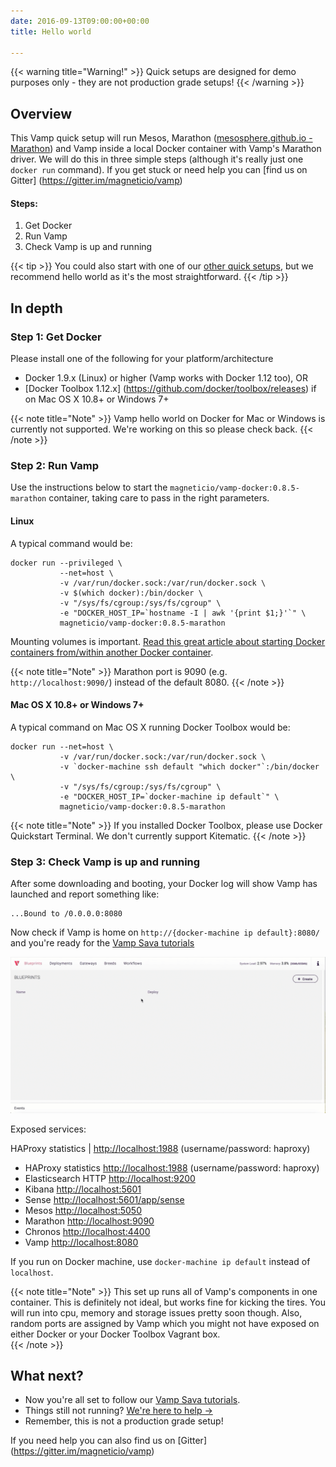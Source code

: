 ```yaml
---
date: 2016-09-13T09:00:00+00:00
title: Hello world

---
```


{{< warning title="Warning!" >}}
Quick setups are designed for demo purposes only - they are not production grade setups!
{{< /warning >}}

## Overview

This Vamp quick setup will run Mesos, Marathon ([mesosphere.github.io - Marathon](https://mesosphere.github.io/marathon/)) and Vamp inside a local Docker container with Vamp's Marathon driver. We will do this in three simple steps (although it's really just one `docker run` command). If you get stuck or need help you can [find us on Gitter] (https://gitter.im/magneticio/vamp)

#### Steps:

1. Get Docker
2. Run Vamp
3. Check Vamp is up and running

{{< tip >}}
You could also start with one of our [other quick setups](/resources/run-vamp/quick-setup/), but we recommend hello world as it's the most straightforward.
{{< /tip >}}

## In depth

### Step 1: Get Docker

Please install one of the following for your platform/architecture

- Docker 1.9.x (Linux) or higher (Vamp works with Docker 1.12 too), OR
- [Docker Toolbox 1.12.x] (https://github.com/docker/toolbox/releases) if on Mac OS X 10.8+ or Windows 7+ 

{{< note title="Note" >}}
Vamp hello world on Docker for Mac or Windows is currently not supported. We're working on this so please check back. 
{{< /note >}}

### Step 2: Run Vamp

Use the instructions below to start the `magneticio/vamp-docker:0.8.5-marathon` container, taking care to pass in the right parameters. 

#### Linux

A typical command would be:
```
docker run --privileged \
           --net=host \
           -v /var/run/docker.sock:/var/run/docker.sock \
           -v $(which docker):/bin/docker \
           -v "/sys/fs/cgroup:/sys/fs/cgroup" \
           -e "DOCKER_HOST_IP=`hostname -I | awk '{print $1;}'`" \
           magneticio/vamp-docker:0.8.5-marathon
```

Mounting volumes is important. [Read this great article about starting Docker containers from/within another Docker container](https://jpetazzo.github.io/2015/09/03/do-not-use-docker-in-docker-for-ci/).

{{< note title="Note" >}}
Marathon port is 9090 (e.g. `http://localhost:9090/`) instead of the default 8080. 
{{< /note >}}

#### Mac OS X 10.8+ or Windows 7+

A typical command on Mac OS X running Docker Toolbox would be:
```
docker run --net=host \
           -v /var/run/docker.sock:/var/run/docker.sock \
           -v `docker-machine ssh default "which docker"`:/bin/docker \
           -v "/sys/fs/cgroup:/sys/fs/cgroup" \
           -e "DOCKER_HOST_IP=`docker-machine ip default`" \
           magneticio/vamp-docker:0.8.5-marathon
```
  
{{< note title="Note" >}}
If you installed Docker Toolbox, please use Docker Quickstart Terminal. We don't currently support Kitematic.
{{< /note >}}

### Step 3: Check Vamp is up and running

After some downloading and booting, your Docker log will show Vamp has launched and report something like:

```
...Bound to /0.0.0.0:8080
```

Now check if Vamp is home on `http://{docker-machine ip default}:8080/` and you're ready for the [Vamp Sava tutorials](/try-vamp/sava-tutorials/)

![](/images/screens/quicksetup-marathon-infopanel-v090.gif)

Exposed services:


 HAProxy statistics | [http://localhost:1988](http://localhost:1988) (username/password: haproxy) 


- HAProxy statistics [http://localhost:1988](http://localhost:1988) (username/password: haproxy)
- Elasticsearch HTTP [http://localhost:9200](http://localhost:9200)
- Kibana [http://localhost:5601](http://localhost:5601)
- Sense [http://localhost:5601/app/sense](http://localhost:5601/app/sense)
- Mesos [http://localhost:5050](http://localhost:5050)
- Marathon [http://localhost:9090](http://localhost:9090)
- Chronos [http://localhost:4400](http://localhost:4400)
- Vamp [http://localhost:8080](http://localhost:8080)

If you run on Docker machine, use `docker-machine ip default` instead of `localhost`.

{{< note title="Note" >}}
This set up runs all of Vamp's components in one container. This is definitely not ideal, but works fine for kicking the tires.
You will run into cpu, memory and storage issues pretty soon though. Also, random ports are assigned by Vamp which you might not have exposed on either Docker or your Docker Toolbox Vagrant box.  
{{< /note >}}


## What next?

* Now you're all set to follow our [Vamp Sava tutorials](/try-vamp/sava-tutorials/).
* Things still not running? [We're here to help →](https://github.com/magneticio/vamp/issues)
* Remember, this is not a production grade setup!

If you need help you can also find us on [Gitter] (https://gitter.im/magneticio/vamp)